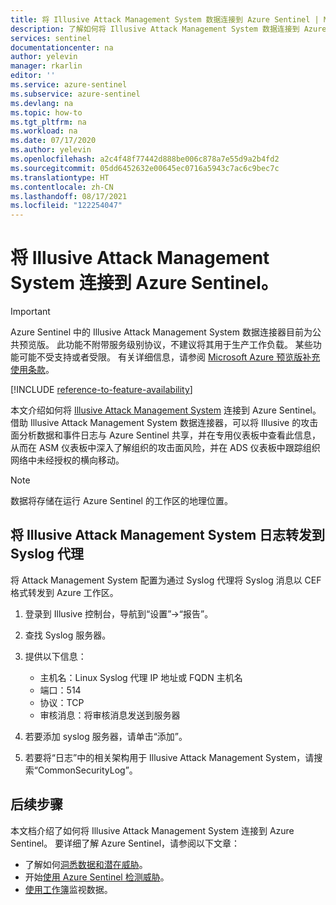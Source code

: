 ```yaml
---
title: 将 Illusive Attack Management System 数据连接到 Azure Sentinel | Microsoft Docs
description: 了解如何将 Illusive Attack Management System 数据连接到 Azure Sentinel。
services: sentinel
documentationcenter: na
author: yelevin
manager: rkarlin
editor: ''
ms.service: azure-sentinel
ms.subservice: azure-sentinel
ms.devlang: na
ms.topic: how-to
ms.tgt_pltfrm: na
ms.workload: na
ms.date: 07/17/2020
ms.author: yelevin
ms.openlocfilehash: a2c4f48f77442d888be006c878a7e55d9a2b4fd2
ms.sourcegitcommit: 05dd6452632e00645ec0716a5943c7ac6c9bec7c
ms.translationtype: HT
ms.contentlocale: zh-CN
ms.lasthandoff: 08/17/2021
ms.locfileid: "122254047"
---
```

# <a name="connect-your-illusive-attack-management-system-to-azure-sentinel"></a>将 Illusive Attack Management System 连接到 Azure Sentinel。

> [!IMPORTANT]
> Azure Sentinel 中的 Illusive Attack Management System 数据连接器目前为公共预览版。
> 此功能不附带服务级别协议，不建议将其用于生产工作负载。 某些功能可能不受支持或者受限。 有关详细信息，请参阅 [Microsoft Azure 预览版补充使用条款](https://azure.microsoft.com/support/legal/preview-supplemental-terms/)。

[!INCLUDE [reference-to-feature-availability](includes/reference-to-feature-availability.md)]

本文介绍如何将 [Illusive Attack Management System](https://www.illusivenetworks.com/technology/platform/attack-detection-system) 连接到 Azure Sentinel。 借助 Illusive Attack Management System 数据连接器，可以将 Illusive 的攻击面分析数据和事件日志与 Azure Sentinel 共享，并在专用仪表板中查看此信息，从而在 ASM 仪表板中深入了解组织的攻击面风险，并在 ADS 仪表板中跟踪组织网络中未经授权的横向移动。

> [!NOTE]
> 数据将存储在运行 Azure Sentinel 的工作区的地理位置。

## <a name="forward-illusive-attack-management-system-logs-to-the-syslog-agent"></a>将 Illusive Attack Management System 日志转发到 Syslog 代理  

将 Attack Management System 配置为通过 Syslog 代理将 Syslog 消息以 CEF 格式转发到 Azure 工作区。

1. 登录到 Illusive 控制台，导航到“设置”->“报告”。

1. 查找 Syslog 服务器。

1. 提供以下信息：
   - 主机名：Linux Syslog 代理 IP 地址或 FQDN 主机名
   - 端口：514
   - 协议：TCP
   - 审核消息：将审核消息发送到服务器

1. 若要添加 syslog 服务器，请单击“添加”。

1. 若要将“日志”中的相关架构用于 Illusive Attack Management System，请搜索“CommonSecurityLog”。

## <a name="next-steps"></a>后续步骤

本文档介绍了如何将 Illusive Attack Management System 连接到 Azure Sentinel。 要详细了解 Azure Sentinel，请参阅以下文章：

- 了解如何[洞悉数据和潜在威胁](get-visibility.md)。
- 开始[使用 Azure Sentinel 检测威胁](detect-threats-built-in.md)。
- [使用工作簿](monitor-your-data.md)监视数据。